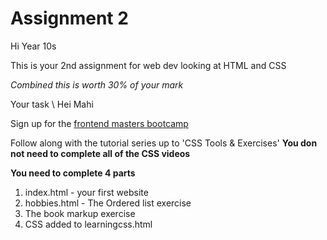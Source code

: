 # Assignment 2

Hi Year 10s

This is your 2nd assignment for web dev looking at HTML and CSS

*Combined this is worth 30% of your mark*

Your task \ Hei Mahi

Sign up for the [frontend masters bootcamp](https://frontendmasters.com/bootcamp/)

Follow along with the tutorial series up to 'CSS Tools & Exercises'
**You don not need to complete all of the CSS videos**

**You need to complete 4 parts**
1. index.html - your first website
2. hobbies.html - The Ordered list exercise
3. The book markup exercise 
4. CSS added to learningcss.html
